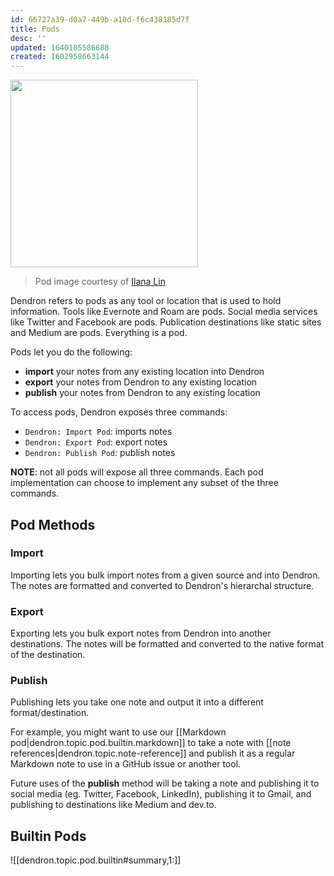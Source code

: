 ```yaml
---
id: 66727a39-d0a7-449b-a10d-f6c438185d7f
title: Pods
desc: ''
updated: 1640105586688
created: 1602958663144
---
```

<img src="https://foundation-prod-assetspublic53c57cce-8cpvgjldwysl.s3-us-west-2.amazonaws.com/assets/images/pods.png" height="300px"/>

> Pod image courtesy of [Ilana Lin](https://www.instagram.com/ilana_lin/)

Dendron refers to pods as any tool or location that is used to hold information. Tools like Evernote and Roam are pods. Social media services like Twitter and Facebook are pods. Publication destinations like static sites and Medium are pods. Everything is a pod.

Pods let you do the following:

- **import** your notes from any existing location into Dendron
- **export** your notes from Dendron to any existing location
- **publish** your notes from Dendron to any existing location

To access pods, Dendron exposes three commands:

- `Dendron: Import Pod`: imports notes 
- `Dendron: Export Pod`: export notes 
- `Dendron: Publish Pod`: publish notes 

**NOTE**: not all pods will expose all three commands. Each pod implementation can choose to implement any subset of the three commands. 

## Pod Methods

### Import

Importing lets you bulk import notes from a given source and into Dendron. The notes are formatted and converted to Dendron's hierarchal structure.

### Export

Exporting lets you bulk export notes from Dendron into another destinations. The notes will be formatted and converted to the native format of the destination. 

### Publish

Publishing lets you take one note and output it into a different format/destination. 

For example, you might want to use our [[Markdown pod|dendron.topic.pod.builtin.markdown]] to take a note with [[note references|dendron.topic.note-reference]] and publish it as a regular Markdown note to use in a GitHub issue or another tool.

Future uses of the **publish** method will be taking a note and publishing it to social media (eg. Twitter, Facebook, LinkedIn), publishing it to Gmail, and publishing to destinations like Medium and dev.to.

## Builtin Pods

![[dendron.topic.pod.builtin#summary,1:]]

